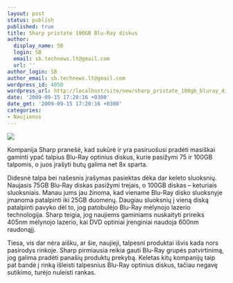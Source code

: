```yaml
---
layout: post
status: publish
published: true
title: Sharp pristatė 100GB Blu-Ray diskus
author:
  display_name: SB
  login: SB
  email: sb.technews.lt@gmail.com
  url: ''
author_login: SB
author_email: sb.technews.lt@gmail.com
wordpress_id: 4050
wordpress_url: http://localhost/site/new/sharp_pristate_100gb_bluray_diskus/
date: '2009-09-15 17:20:16 +0300'
date_gmt: '2009-09-15 17:20:16 +0300'
categories:
- Naujienos
---
```

<div class="imgright"><img src="http://t2.gstatic.com/images?q=tbn:Jzk-pOi68FoAfM:http://www.contrib.andrew.cmu.edu/~apsomopo/Blu-ray%2520disc.jpg"  /></div>
<p>Kompanija Sharp pranešė, kad sukūrė ir yra pasiruošusi pradėti masiškai gaminti ypač talpius Blu-Ray optinius diskus, kurie pasižymi 75 ir 100GB talpomis, o juos įrašyti butų galima net 8x sparta.</p>
<p>Didesnė talpa bei našesnis įrašymas pasiektas dėka dar keleto sluoksnių. Naujasis 75GB Blu-Ray diskas pasižymi trejais, o 100GB diskas – keturiais sluoksniais. Manau jums jau žinoma, kad viename Blu-Ray disko sluoksnyje įmanoma patalpinti iki 25GB duomenų. Daugiau sluoksnių į vieną diską patalpinti pavyko dėl to, jog patobulėjo Blu-Ray mėlynojo lazerio technologija. Sharp teigia, jog naujiems gaminiams nuskaityti prireiks 405nm mėlynojo lazerio, kai DVD optiniai įrenginiai naudoja 600nm raudonąjį.</p>
<p>Tiesa, vis dar nėra aišku, ar šie, naujieji, talpesni produktai išvis kada nors pasirodys rinkoje. Sharp pirmiausia reikia gauti Blu-Ray grupės patvirtinimą, jog galima pradėti panašių produktų prekybą. Keletas kitų kompanijų taip pat bandė į rinką išleisti talpesnius Blu-Ray optinius diskus, tačiau negavę sutikimo, turėjo nuleisti rankas.<br /></p>
